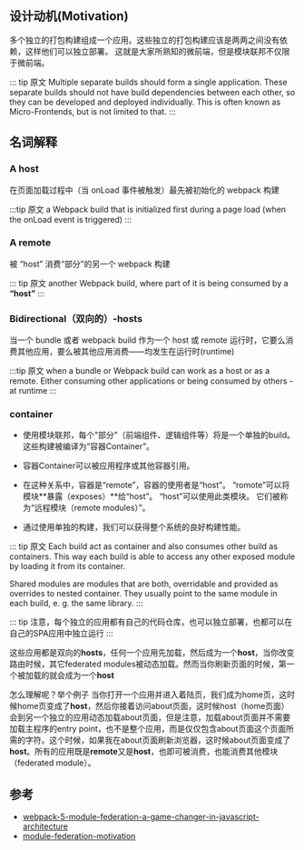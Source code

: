 
## 设计动机(Motivation)

多个独立的打包构建组成一个应用。这些独立的打包构建应该是两两之间没有依赖，这样他们可以独立部署。
这就是大家所熟知的微前端，但是模块联邦不仅限于微前端。

::: tip 原文
Multiple separate builds should form a single application. These separate builds should not have build dependencies between each other, so they can be developed and deployed individually.
This is often known as Micro-Frontends, but is not limited to that.
:::

## 名词解释

### A host

在页面加载过程中（当 onLoad 事件被触发）最先被初始化的 webpack 构建

:::tip 原文
a Webpack build that is initialized first during a page load (when the onLoad event is triggered)
:::

### A remote

被 “host” 消费“部分”的另一个 webpack 构建

::: tip 原文
another Webpack build, where part of it is being consumed by a **“host”**
:::


### Bidirectional（双向的）-hosts

当一个 bundle 或者 webpack build 作为一个 host 或 remote 运行时，它要么消费其他应用，要么被其他应用消费——均发生在运行时(runtime)

:::tip 原文
when a bundle or Webpack build can work as a host or as a remote. Either consuming other applications or being consumed by others - at runtime
:::

### container

 - 使用模块联邦，每个"部分"（前端组件、逻辑组件等）将是一个单独的build。 这些构建被编译为“容器Container”。

 - 容器Container可以被应用程序或其他容器引用。

 - 在这种关系中，容器是“remote”，容器的使用者是“host”。 “romote”可以将模块**暴露（exposes）**给“host”。 “host”可以使用此类模块。 它们被称为“远程模块（remote modules）”。

 - 通过使用单独的构建，我们可以获得整个系统的良好构建性能。

::: tip 原文
Each build act as container and also consumes other build as containers. This way each build is able to access any other exposed module by loading it from its container.

Shared modules are modules that are both, overridable and provided as overrides to nested container. They usually point to the same module in each build, e. g. the same library.
:::


::: tip
注意，每个独立的应用都有自己的代码仓库，也可以独立部署，也都可以在自己的SPA应用中独立运行
:::

这些应用都是双向的**hosts**，任何一个应用先加载，然后成为一个**host**，当你改变路由时候，其它federated modules被动态加载。然而当你刷新页面的时候，第一个被加载的就会成为一个**host**

怎么理解呢？举个例子
当你打开一个应用并进入着陆页，我们成为home页，这时候home页变成了**host**，然后你接着访问about页面，这时候host（home页面）会到另一个独立的应用动态加载about页面，但是注意，加载about页面并不需要加载主程序的entry point，也不是整个应用，而是仅仅包含about页面这个页面所需的字符。这个时候，如果我在about页面刷新浏览器，这时候about页面变成了**host**。所有的应用既是**remote**又是**host**，也即可被消费，也能消费其他模块（federated module）。



## 参考

  - [webpack-5-module-federation-a-game-changer-in-javascript-architecture](https://indepth.dev/posts/1173/webpack-5-module-federation-a-game-changer-in-javascript-architecture)
  - [module-federation-motivation](https://github.com/webpack/changelog-v5/blob/master/guides/module-federation.md)